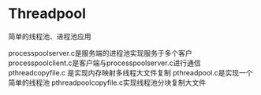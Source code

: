 # Threadpool
简单的线程池、进程池应用

processpoolserver.c是服务端的进程池实现服务于多个客户
processpoolclient.c是客户端与processpoolserver.c进行通信
pthreadcopyfile.c 是实现内存映射多线程大文件复制
pthreadpool.c是实现一个简单的线程池
pthreadpoolcopyfile.c实现线程池分块复制大文件
